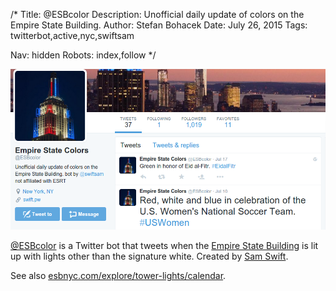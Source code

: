 /*
Title: @ESBcolor
Description: Unofficial daily update of colors on the Empire State Building.
Author: Stefan Bohacek
Date: July 26, 2015
Tags: twitterbot,active,nyc,swiftsam

Nav: hidden
Robots: index,follow
*/

[![](/content/bots/twitterbots/images/ESBcolor.png)](https://twitter.com/ESBcolor)

[@ESBcolor](https://twitter.com/ESBcolor) is a Twitter bot that tweets when the [Empire State Building](http://www.esbnyc.com/) is lit up with lights other than the signature white. Created by [Sam Swift](https://twitter.com/swiftsam).

See also [esbnyc.com/explore/tower-lights/calendar](http://www.esbnyc.com/explore/tower-lights/calendar).
